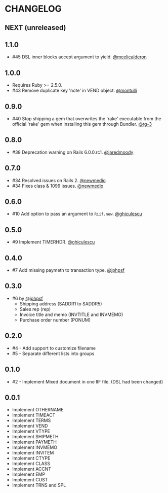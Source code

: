 # CHANGELOG

## NEXT (unreleased)

## 1.1.0

- #45 DSL inner blocks accept argument to yield. [@mcelicalderon](https://github.com/mcelicalderon)

## 1.0.0

- Requires Ruby >= 2.5.0.
- #43 Remove duplicate key 'note' in VEND object. [@montulli](https://github.com/montulli)

## 0.9.0

- #40 Stop shipping a gem that overwrites the 'rake' executable from the official 'rake' gem
  when installing this gem through Bundler. [@rg-3](https://github.com/rg-3)

## 0.8.0

- #38 Deprecation warning on Rails 6.0.0.rc1. [@jaredmoody](https://github.com/jaredmoody)

## 0.7.0

- #34 Resolved issues on Rails 2. [@newmedio](https://github.com/newmedio)
- #34 Fixes class & 1099 issues. [@newmedio](https://github.com/newmedio)

## 0.6.0

- #10 Add option to pass an argument to `Riif.new`. [@ghiculescu](https://github.com/ghiculescu)

## 0.5.0

- #9 Implement TIMERHDR. [@ghiculescu](https://github.com/ghiculescu)

## 0.4.0

- #7 Add missing paymeth to transaction type. [@jphpsf](https://github.com/jphpsf)

## 0.3.0

- #6 by [@jphpsf](https://github.com/jphpsf)
  - Shipping address (SADDR1 to SADDR5)
  - Sales rep (rep)
  - Invoice title and memo (INVTITLE and INVMEMO)
  - Purchase order number (PONUM)

## 0.2.0

- #4 - Add support to customize filename
- #5 - Separate different lists into groups

## 0.1.0

- #2 - Implement Mixed document in one IIF file. (DSL had been changed)

## 0.0.1

- Implement OTHERNAME
- Implement TIMEACT
- Implement TERMS
- Implement VEND
- Implement VTYPE
- Implement SHIPMETH
- Implement PAYMETH
- Implement INVMEMO
- Implement INVITEM
- Implement CTYPE
- Implement CLASS
- Implement ACCNT
- Implement EMP
- Implement CUST
- Implement TRNS and SPL
